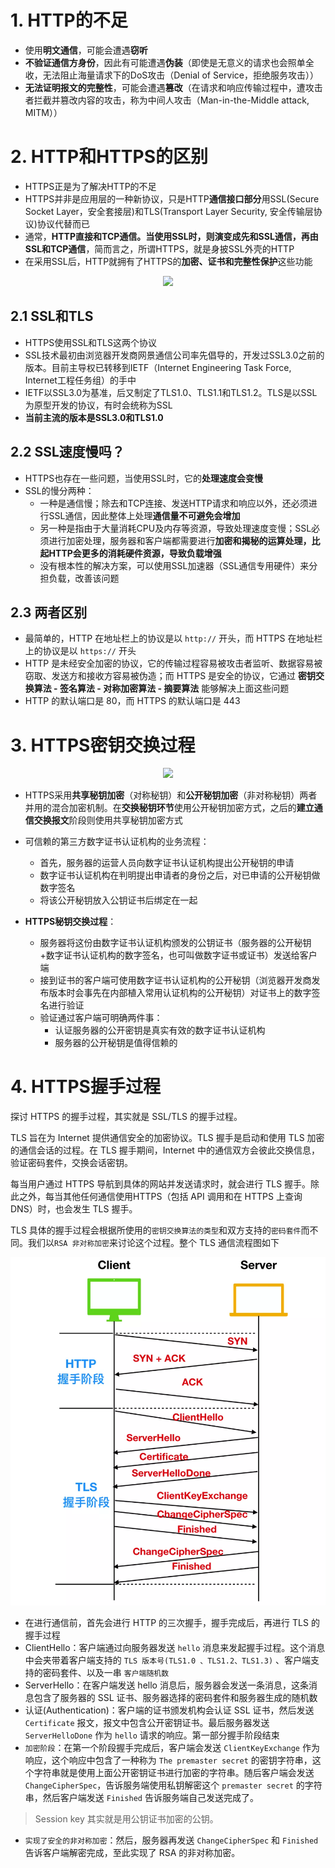 # 1. HTTP的不足

- 使用**明文通信**，可能会遭遇**窃听**
- **不验证通信方身份**，因此有可能遭遇**伪装**（即使是无意义的请求也会照单全收，无法阻止海量请求下的DoS攻击（Denial of Service，拒绝服务攻击））
- **无法证明报文的完整性**，可能会遭遇**篡改**（在请求和响应传输过程中，遭攻击者拦截并篡改内容的攻击，称为中间人攻击（Man-in-the-Middle attack, MITM））


# 2. HTTP和HTTPS的区别

- HTTPS正是为了解决HTTP的不足
- HTTPS并非是应用层的一种新协议，只是HTTP**通信接口部分**用SSL(Secure Socket Layer，安全套接层)和TLS(Transport Layer Security, 安全传输层协议)协议代替而已
- 通常，**HTTP直接和TCP通信。当使用SSL时，则演变成先和SSL通信，再由SSL和TCP通信**，简而言之，所谓HTTPS，就是身披SSL外壳的HTTP
- 在采用SSL后，HTTP就拥有了HTTPS的**加密、证书和完整性保护**这些功能

<center><img src="https://i.loli.net/2021/03/30/28S4vMcAzCnNjqg.png"/></center>

## 2.1 SSL和TLS

- HTTPS使用SSL和TLS这两个协议
- SSL技术最初由浏览器开发商网景通信公司率先倡导的，开发过SSL3.0之前的版本。目前主导权已转移到IETF（Internet Engineering Task Force, Internet工程任务组）的手中
- IETF以SSL3.0为基准，后又制定了TLS1.0、TLS1.1和TLS1.2。TLS是以SSL为原型开发的协议，有时会统称为SSL
- **当前主流的版本是SSL3.0和TLS1.0**

## 2.2 SSL速度慢吗？

- HTTPS也存在一些问题，当使用SSL时，它的**处理速度会变慢**
- SSL的慢分两种：
  - 一种是通信慢；除去和TCP连接、发送HTTP请求和响应以外，还必须进行SSL通信，因此整体上处理**通信量不可避免会增加**
  - 另一种是指由于大量消耗CPU及内存等资源，导致处理速度变慢；SSL必须进行加密处理，服务器和客户端都需要进行**加密和揭秘的运算处理，比起HTTP会更多的消耗硬件资源，导致负载增强**
  - 没有根本性的解决方案，可以使用SSL加速器（SSL通信专用硬件）来分担负载，改善该问题

## 2.3 两者区别

- 最简单的，HTTP 在地址栏上的协议是以 `http://` 开头，而 HTTPS 在地址栏上的协议是以 `https://` 开头
- HTTP 是未经安全加密的协议，它的传输过程容易被攻击者监听、数据容易被窃取、发送方和接收方容易被伪造；而 HTTPS 是安全的协议，它通过 **密钥交换算法 - 签名算法 - 对称加密算法 - 摘要算法** 能够解决上面这些问题
- HTTP 的默认端口是 80，而 HTTPS 的默认端口是 443

# 3. HTTPS密钥交换过程

<center><img src="https://i.loli.net/2021/04/09/EWykdA5nF8RVQMr.png"/></center>

- HTTPS采用**共享秘钥加密**（对称秘钥）和**公开秘钥加密**（非对称秘钥）两者并用的混合加密机制。在**交换秘钥环节**使用公开秘钥加密方式，之后的**建立通信交换报文**阶段则使用共享秘钥加密方式

- 可信赖的第三方数字证书认证机构的业务流程：
  - 首先，服务器的运营人员向数字证书认证机构提出公开秘钥的申请
  - 数字证书认证机构在判明提出申请者的身份之后，对已申请的公开秘钥做数字签名
  - 将该公开秘钥放入公钥证书后绑定在一起
- **HTTPS秘钥交换过程**：
  - 服务器将这份由数字证书认证机构颁发的公钥证书（服务器的公开秘钥+数字证书认证机构的数字签名，也可叫做数字证书或证书）发送给客户端
  - 接到证书的客户端可使用数字证书认证机构的公开秘钥（浏览器开发商发布版本时会事先在内部植入常用认证机构的公开秘钥）对证书上的数字签名进行验证
  - 验证通过客户端可明确两件事：
    - 认证服务器的公开密钥是真实有效的数字证书认证机构
    - 服务器的公开秘钥是值得信赖的

# 4. HTTPS握手过程

探讨 HTTPS 的握手过程，其实就是 SSL/TLS 的握手过程。

TLS 旨在为 Internet 提供通信安全的加密协议。TLS 握手是启动和使用 TLS 加密的通信会话的过程。在 TLS 握手期间，Internet 中的通信双方会彼此交换信息，验证密码套件，交换会话密钥。

每当用户通过 HTTPS 导航到具体的网站并发送请求时，就会进行 TLS 握手。除此之外，每当其他任何通信使用HTTPS（包括 API 调用和在 HTTPS 上查询 DNS）时，也会发生 TLS 握手。

TLS 具体的握手过程会根据所使用的`密钥交换算法的类型`和双方支持的`密码套件`而不同。我们以`RSA 非对称加密`来讨论这个过程。整个 TLS 通信流程图如下

![图片](HTTPS.assets/640)

- 在进行通信前，首先会进行 HTTP 的三次握手，握手完成后，再进行 TLS 的握手过程
- ClientHello：客户端通过向服务器发送 `hello` 消息来发起握手过程。这个消息中会夹带着客户端支持的 `TLS 版本号(TLS1.0 、TLS1.2、TLS1.3)` 、客户端支持的密码套件、以及一串 `客户端随机数`
- ServerHello：在客户端发送 hello 消息后，服务器会发送一条消息，这条消息包含了服务器的 SSL 证书、服务器选择的密码套件和服务器生成的随机数
- 认证(Authentication)：客户端的证书颁发机构会认证 SSL 证书，然后发送 `Certificate` 报文，报文中包含公开密钥证书。最后服务器发送 `ServerHelloDone` 作为 `hello` 请求的响应。第一部分握手阶段结束
- `加密阶段`：在第一个阶段握手完成后，客户端会发送 `ClientKeyExchange` 作为响应，这个响应中包含了一种称为 `The premaster secret` 的密钥字符串，这个字符串就是使用上面公开密钥证书进行加密的字符串。随后客户端会发送 `ChangeCipherSpec`，告诉服务端使用私钥解密这个 `premaster secret` 的字符串，然后客户端发送 `Finished` 告诉服务端自己发送完成了。

> Session key 其实就是用公钥证书加密的公钥。

- `实现了安全的非对称加密`：然后，服务器再发送 `ChangeCipherSpec` 和 `Finished` 告诉客户端解密完成，至此实现了 RSA 的非对称加密。